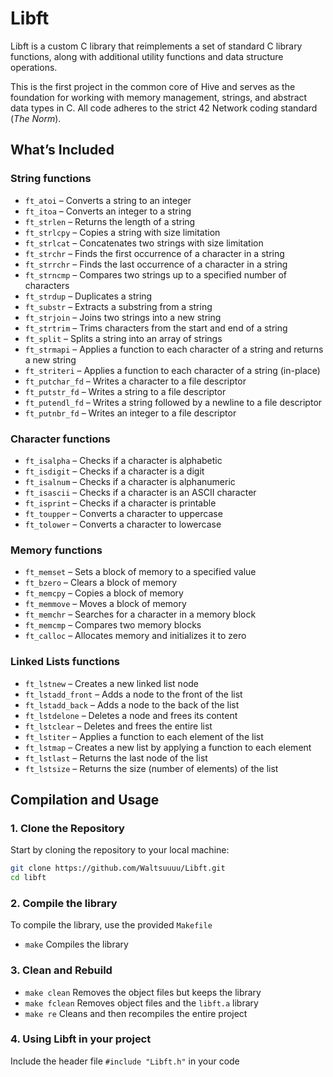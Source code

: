 # Libft

Libft is a custom C library that reimplements a set of standard C library functions, along with additional utility functions and data structure operations. 

This is the first project in the common core of Hive and serves as the foundation for working with memory management, strings, and abstract data types in C. All code adheres to the strict 42 Network coding standard (*The Norm*). 

## What’s Included

### **String functions**

- `ft_atoi` – Converts a string to an integer
- `ft_itoa` – Converts an integer to a string
- `ft_strlen` – Returns the length of a string
- `ft_strlcpy` – Copies a string with size limitation
- `ft_strlcat` – Concatenates two strings with size limitation
- `ft_strchr` – Finds the first occurrence of a character in a string
- `ft_strrchr` – Finds the last occurrence of a character in a string
- `ft_strncmp` – Compares two strings up to a specified number of characters
- `ft_strdup` – Duplicates a string
- `ft_substr` – Extracts a substring from a string
- `ft_strjoin` – Joins two strings into a new string
- `ft_strtrim` – Trims characters from the start and end of a string
- `ft_split` – Splits a string into an array of strings
- `ft_strmapi` – Applies a function to each character of a string and returns a new string
- `ft_striteri` – Applies a function to each character of a string (in-place)
- `ft_putchar_fd` – Writes a character to a file descriptor
- `ft_putstr_fd` – Writes a string to a file descriptor
- `ft_putendl_fd` – Writes a string followed by a newline to a file descriptor
- `ft_putnbr_fd` – Writes an integer to a file descriptor

### **Character functions**

- `ft_isalpha` – Checks if a character is alphabetic
- `ft_isdigit` – Checks if a character is a digit
- `ft_isalnum` – Checks if a character is alphanumeric
- `ft_isascii` – Checks if a character is an ASCII character
- `ft_isprint` – Checks if a character is printable
- `ft_toupper` – Converts a character to uppercase
- `ft_tolower` – Converts a character to lowercase

### **Memory functions**

- `ft_memset` – Sets a block of memory to a specified value
- `ft_bzero` – Clears a block of memory
- `ft_memcpy` – Copies a block of memory
- `ft_memmove` – Moves a block of memory
- `ft_memchr` – Searches for a character in a memory block
- `ft_memcmp` – Compares two memory blocks
- `ft_calloc` – Allocates memory and initializes it to zero

### **Linked Lists functions**

- `ft_lstnew` – Creates a new linked list node
- `ft_lstadd_front` – Adds a node to the front of the list
- `ft_lstadd_back` – Adds a node to the back of the list
- `ft_lstdelone` – Deletes a node and frees its content
- `ft_lstclear` – Deletes and frees the entire list
- `ft_lstiter` – Applies a function to each element of the list
- `ft_lstmap` – Creates a new list by applying a function to each element
- `ft_lstlast` – Returns the last node of the list
- `ft_lstsize` – Returns the size (number of elements) of the list

## Compilation and Usage

### 1. Clone the Repository

Start by cloning the repository to your local machine:

```bash
git clone https://github.com/Waltsuuuu/Libft.git
cd libft
```

### 2. Compile the library

To compile the library, use the provided `Makefile`<br>
- `make` Compiles the library<br>

### 3. Clean and Rebuild

- `make clean` Removes the object files but keeps the library<br>
- `make fclean` Removes object files and the `libft.a` library<br>
- `make re` Cleans and then recompiles the entire project

### 4. Using Libft in your project

Include the header file `#include "Libft.h"` in your code<br><br>



